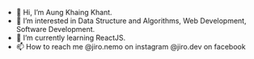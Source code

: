 - 👋 Hi, I’m Aung Khaing Khant.
- 👀 I’m interested in Data Structure and Algorithms, Web Development, Software Development.
- 🌱 I’m currently learning ReactJS.
- 📫 How to reach me 
      @jiro.nemo on instagram
      @jiro.dev on facebook

<!---
jironemo/jironemo is a ✨ special ✨ repository because its `README.md` (this file) appears on your GitHub profile.
You can click the Preview link to take a look at your changes.
--->
